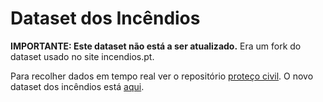 Dataset dos Incêndios
=================

**IMPORTANTE: Este dataset não está a ser atualizado.** Era um fork do dataset usado no site incendios.pt.

Para recolher dados em tempo real ver o repositório [proteço civil](https://github.com/centraldedados/protecao_civil).
O novo dataset dos incêndios está [aqui](https://github.com/centraldedados/incendios).
